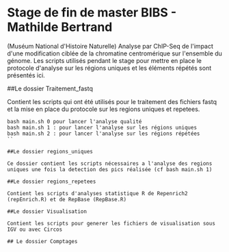 # Stage de fin de master BIBS - Mathilde Bertrand 

(Muséum National d'Histoire Naturelle)
Analyse par ChIP-Seq de l'impact d'une modification ciblée de la chromatine centromérique sur l'ensemble du génome.
Les scripts utilisés pendant le stage pour mettre en place le protocole d'analyse sur les régions uniques et les éléments répétés sont présentés ici. 

##Le dossier Traitement_fastq

Contient les scripts qui ont été utilisés pour le traitement des fichiers fastq et la mise en place du protocole sur les regions uniques et repetees.

```
bash main.sh 0 pour lancer l'analyse qualité
bash main.sh 1 : pour lancer l'analyse sur les régions uniques
bash main.sh 2 : pour lancer l'analyse sur les régions répétées 
``

##Le dossier regions_uniques

Ce dossier contient les scripts nécessaires a l'analyse des regions uniques une fois la detection des pics réalisée (cf bash main.sh 1)

##Le dossier regions_repetees

Contient les scripts d'analyses statistique R de Repenrich2 (repEnrich.R) et de RepBase (RepBase.R)

##Le dossier Visualisation

Contient les scripts pour generer les fichiers de visualisation sous IGV ou avec Circos

## Le dossier Comptages